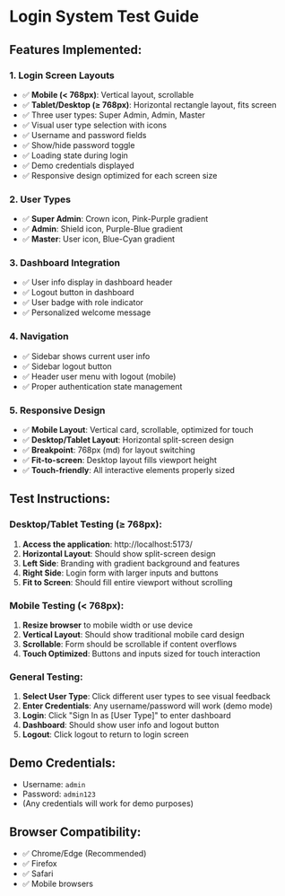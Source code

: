 # Login System Test Guide

## Features Implemented:

### 1. Login Screen Layouts
- ✅ **Mobile (< 768px)**: Vertical layout, scrollable
- ✅ **Tablet/Desktop (≥ 768px)**: Horizontal rectangle layout, fits screen
- ✅ Three user types: Super Admin, Admin, Master
- ✅ Visual user type selection with icons
- ✅ Username and password fields
- ✅ Show/hide password toggle
- ✅ Loading state during login
- ✅ Demo credentials displayed
- ✅ Responsive design optimized for each screen size

### 2. User Types
- ✅ **Super Admin**: Crown icon, Pink-Purple gradient
- ✅ **Admin**: Shield icon, Purple-Blue gradient  
- ✅ **Master**: User icon, Blue-Cyan gradient

### 3. Dashboard Integration
- ✅ User info display in dashboard header
- ✅ Logout button in dashboard
- ✅ User badge with role indicator
- ✅ Personalized welcome message

### 4. Navigation
- ✅ Sidebar shows current user info
- ✅ Sidebar logout button
- ✅ Header user menu with logout (mobile)
- ✅ Proper authentication state management

### 5. Responsive Design
- ✅ **Mobile Layout**: Vertical card, scrollable, optimized for touch
- ✅ **Desktop/Tablet Layout**: Horizontal split-screen design
- ✅ **Breakpoint**: 768px (md) for layout switching
- ✅ **Fit-to-screen**: Desktop layout fills viewport height
- ✅ **Touch-friendly**: All interactive elements properly sized

## Test Instructions:

### Desktop/Tablet Testing (≥ 768px):
1. **Access the application**: http://localhost:5173/
2. **Horizontal Layout**: Should show split-screen design
3. **Left Side**: Branding with gradient background and features
4. **Right Side**: Login form with larger inputs and buttons
5. **Fit to Screen**: Should fill entire viewport without scrolling

### Mobile Testing (< 768px):
1. **Resize browser** to mobile width or use device
2. **Vertical Layout**: Should show traditional mobile card design
3. **Scrollable**: Form should be scrollable if content overflows
4. **Touch Optimized**: Buttons and inputs sized for touch interaction

### General Testing:
1. **Select User Type**: Click different user types to see visual feedback
2. **Enter Credentials**: Any username/password will work (demo mode)
3. **Login**: Click "Sign In as [User Type]" to enter dashboard
4. **Dashboard**: Should show user info and logout button
5. **Logout**: Click logout to return to login screen

## Demo Credentials:
- Username: `admin`
- Password: `admin123`
- (Any credentials will work for demo purposes)

## Browser Compatibility:
- ✅ Chrome/Edge (Recommended)
- ✅ Firefox
- ✅ Safari
- ✅ Mobile browsers